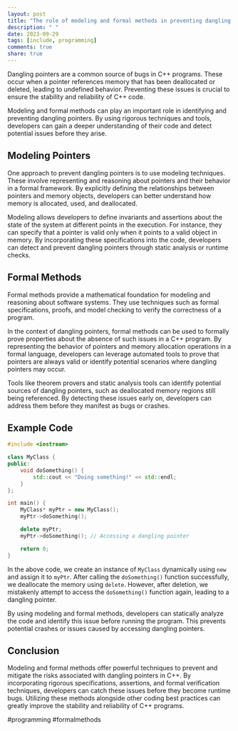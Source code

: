 ```yaml
---
layout: post
title: "The role of modeling and formal methods in preventing dangling pointers in C++"
description: " "
date: 2023-09-29
tags: [include, programming]
comments: true
share: true
---
```


Dangling pointers are a common source of bugs in C++ programs. These occur when a pointer references memory that has been deallocated or deleted, leading to undefined behavior. Preventing these issues is crucial to ensure the stability and reliability of C++ code.

Modeling and formal methods can play an important role in identifying and preventing dangling pointers. By using rigorous techniques and tools, developers can gain a deeper understanding of their code and detect potential issues before they arise.

## Modeling Pointers

One approach to prevent dangling pointers is to use modeling techniques. These involve representing and reasoning about pointers and their behavior in a formal framework. By explicitly defining the relationships between pointers and memory objects, developers can better understand how memory is allocated, used, and deallocated.

Modeling allows developers to define invariants and assertions about the state of the system at different points in the execution. For instance, they can specify that a pointer is valid only when it points to a valid object in memory. By incorporating these specifications into the code, developers can detect and prevent dangling pointers through static analysis or runtime checks.

## Formal Methods

Formal methods provide a mathematical foundation for modeling and reasoning about software systems. They use techniques such as formal specifications, proofs, and model checking to verify the correctness of a program.

In the context of dangling pointers, formal methods can be used to formally prove properties about the absence of such issues in a C++ program. By representing the behavior of pointers and memory allocation operations in a formal language, developers can leverage automated tools to prove that pointers are always valid or identify potential scenarios where dangling pointers may occur.

Tools like theorem provers and static analysis tools can identify potential sources of dangling pointers, such as deallocated memory regions still being referenced. By detecting these issues early on, developers can address them before they manifest as bugs or crashes.

## Example Code

```cpp
#include <iostream>

class MyClass {
public:
    void doSomething() {
        std::cout << "Doing something!" << std::endl;
    }
};

int main() {
    MyClass* myPtr = new MyClass();
    myPtr->doSomething();

    delete myPtr;
    myPtr->doSomething(); // Accessing a dangling pointer

    return 0;
}
```

In the above code, we create an instance of `MyClass` dynamically using `new` and assign it to `myPtr`. After calling the `doSomething()` function successfully, we deallocate the memory using `delete`. However, after deletion, we mistakenly attempt to access the `doSomething()` function again, leading to a dangling pointer.

By using modeling and formal methods, developers can statically analyze the code and identify this issue before running the program. This prevents potential crashes or issues caused by accessing dangling pointers.

## Conclusion

Modeling and formal methods offer powerful techniques to prevent and mitigate the risks associated with dangling pointers in C++. By incorporating rigorous specifications, assertions, and formal verification techniques, developers can catch these issues before they become runtime bugs. Utilizing these methods alongside other coding best practices can greatly improve the stability and reliability of C++ programs.

#programming #formalmethods